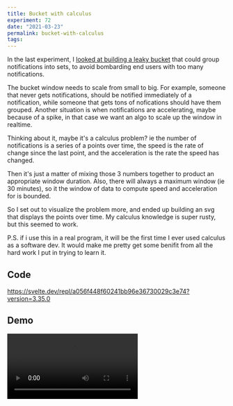 ```yaml
---
title: Bucket with calculus
experiment: 72
date: "2021-03-23"
permalink: bucket-with-calculus
tags: 
---
```


In the last experiment, I [looked at building a leaky bucket](/posts/rollup-with-leaky-bucket) that could group notifications into sets, to avoid bombarding end users with too many notifications.

The bucket window needs to scale from small to big. For example, someone that never gets notifications, should be notified immediately of a notification, while someone that gets tons of nofications should have them grouped. Another situation is when notifications are accelerating, maybe because of a spike, in that case we want an algo to scale up the window in realtime.

Thinking about it, maybe it's a calculus problem? ie the number of notifications is a series of a points over time, the speed is the rate of change since the last point, and the acceleration is the rate the speed has changed.

Then it's just a matter of mixing those 3 numbers together to product an appropriate window duration. Also, there will always a maximum window (ie 30 minutes), so it the window of data to compute speed and acceleration for is bounded.

So I set out to visualize the problem more, and ended up building an svg that displays the points over time. My calculus knowledge is super rusty, but this seemed to work.

P.S. if i use this in a real program, it will be the first time I ever used calculus as a software dev. It would make me pretty get some benifit from all the hard work I put in trying to learn it.

## Code

https://svelte.dev/repl/a056f448f60241bb96e36730029c3e74?version=3.35.0

## Demo

<video controls src="https://res.cloudinary.com/dzwnkx0mk/video/upload/v1616473836/1000experiments.dev/count-speed-accell_f9o77o.mp4"/>
